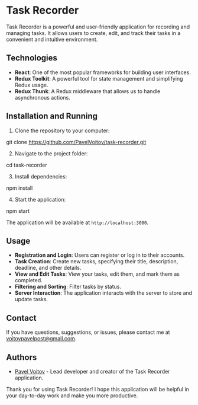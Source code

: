 # Task Recorder

Task Recorder is a powerful and user-friendly application for recording and managing tasks. It allows users to create, edit, and track their tasks in a convenient and intuitive environment.

## Technologies

- **React**: One of the most popular frameworks for building user interfaces.
- **Redux Toolkit**: A powerful tool for state management and simplifying Redux usage.
- **Redux Thunk**: A Redux middleware that allows us to handle asynchronous actions.

## Installation and Running

1. Clone the repository to your computer:

git clone https://github.com/PavelVoitov/task-recorder.git

2. Navigate to the project folder:

cd task-recorder


3. Install dependencies:

npm install

4. Start the application:

npm start

The application will be available at `http://localhost:3000`.

## Usage

- **Registration and Login**: Users can register or log in to their accounts.
- **Task Creation**: Create new tasks, specifying their title, description, deadline, and other details.
- **View and Edit Tasks**: View your tasks, edit them, and mark them as completed.
- **Filtering and Sorting**: Filter tasks by status.
- **Server Interaction**: The application interacts with the server to store and update tasks.


## Contact

If you have questions, suggestions, or issues, please contact me at voitovpavelpost@gmail.com.

## Authors

- [Pavel Voitov](https://github.com/PavelVoitov) - Lead developer and creator of the Task Recorder application.

Thank you for using Task Recorder! I hope this application will be helpful in your day-to-day work and make you more productive.